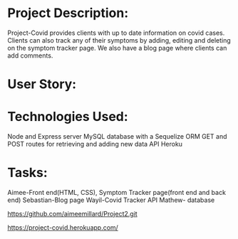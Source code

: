 # Project Description:
Project-Covid provides clients with up to date information on covid cases. Clients can also track any of their symptoms by adding, editing and deleting on the symptom tracker page. We also have a blog page where clients can add comments.


# User Story:




# Technologies Used:
Node and Express server
MySQL database with a Sequelize ORM
GET and POST routes for retrieving and adding new data
API
Heroku


# Tasks:
Aimee-Front end(HTML, CSS), Symptom Tracker page(front end and back end) 
Sebastian-Blog page
Wayil-Covid Tracker API
Mathew- database



https://github.com/aimeemillard/Project2.git

https://project-covid.herokuapp.com/
